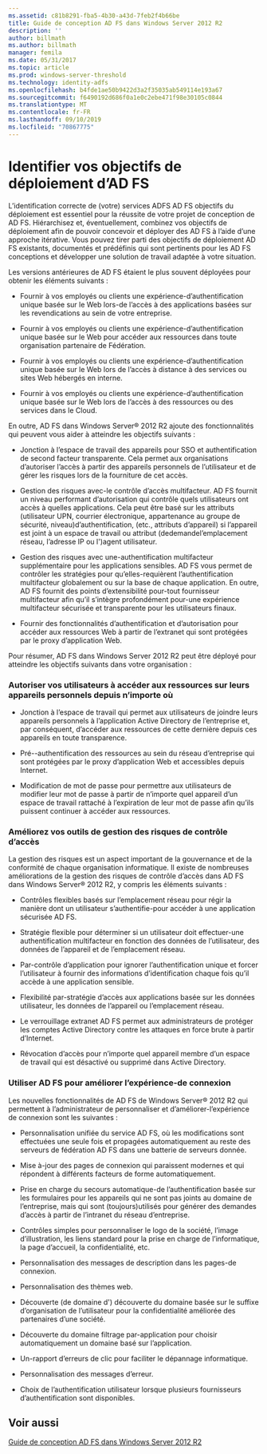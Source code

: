 ```yaml
---
ms.assetid: c81b8291-fba5-4b30-a43d-7feb2f4b66be
title: Guide de conception AD FS dans Windows Server 2012 R2
description: ''
author: billmath
ms.author: billmath
manager: femila
ms.date: 05/31/2017
ms.topic: article
ms.prod: windows-server-threshold
ms.technology: identity-adfs
ms.openlocfilehash: b4fde1ae50b9422d3a2f35035ab549114e193a67
ms.sourcegitcommit: f6490192d686f0a1e0c2ebe471f98e30105c0844
ms.translationtype: MT
ms.contentlocale: fr-FR
ms.lasthandoff: 09/10/2019
ms.locfileid: "70867775"
---
```

# <a name="identify-your-ad-fs-deployment-goals"></a>Identifier vos objectifs de déploiement d’AD FS

L’identification correcte de \(votre\) services ADFS AD FS objectifs du déploiement est essentiel pour la réussite de votre projet de conception de AD FS. Hiérarchisez et, éventuellement, combinez vos objectifs de déploiement afin de pouvoir concevoir et déployer des AD FS à l’aide d’une approche itérative. Vous pouvez tirer parti des objectifs de déploiement AD FS existants, documentés et prédéfinis qui sont pertinents pour les AD FS conceptions et développer une solution de travail adaptée à votre situation.  
  
Les versions antérieures de AD FS étaient le plus souvent déployées pour obtenir les éléments suivants :  
  
-   Fournir à vos employés ou clients une expérience\-d’authentification unique basée sur le Web lors\-de l’accès à des applications basées sur les revendications au sein de votre entreprise.  
  
-   Fournir à vos employés ou clients une expérience\-d’authentification unique basée sur le Web pour accéder aux ressources dans toute organisation partenaire de Fédération.  
  
-   Fournir à vos employés ou clients une expérience\-d’authentification unique basée sur le Web lors de l’accès à distance à des services ou sites Web hébergés en interne.  
  
-   Fournir à vos employés ou clients une expérience\-d’authentification unique basée sur le Web lors de l’accès à des ressources ou des services dans le Cloud.  
  
En outre, AD FS dans Windows Server® 2012 R2 ajoute des fonctionnalités qui peuvent vous aider à atteindre les objectifs suivants :  
  
-   Jonction à l’espace de travail des appareils pour SSO et authentification de second facteur transparente. Cela permet aux organisations d’autoriser l’accès à partir des appareils personnels de l’utilisateur et de gérer les risques lors de la fourniture de cet accès.  
  
-   Gestion des risques avec\-le contrôle d’accès multifacteur. AD FS fournit un niveau performant d’autorisation qui contrôle quels utilisateurs ont accès à quelles applications. Cela peut être basé sur les attributs \(utilisateur UPN, courrier électronique, appartenance au groupe de sécurité, niveau\)d’authentification, \(etc., attributs d’appareil\) si l’appareil est joint à un espace de travail ou attribut \(dedemandel’emplacement réseau, l’adresse IP ou l'\)agent utilisateur.  
  
-   Gestion des risques avec une\-authentification multifacteur supplémentaire pour les applications sensibles. AD FS vous permet de contrôler les stratégies pour qu’elles\-requièrent l’authentification multifacteur globalement ou sur la base de chaque application. En outre, AD FS fournit des points d’extensibilité pour\-tout fournisseur multifacteur afin qu’il s’intègre profondément pour\-une expérience multifacteur sécurisée et transparente pour les utilisateurs finaux.  
  
-   Fournir des fonctionnalités d’authentification et d’autorisation pour accéder aux ressources Web à partir de l’extranet qui sont protégées par le proxy d’application Web.  
  
Pour résumer, AD FS dans Windows Server 2012 R2 peut être déployé pour atteindre les objectifs suivants dans votre organisation :  
  
### <a name="enable-your-users-to-access-resources-on-their-personal-devices-from-anywhere"></a>Autoriser vos utilisateurs à accéder aux ressources sur leurs appareils personnels depuis n’importe où  
  
-   Jonction à l’espace de travail qui permet aux utilisateurs de joindre leurs appareils personnels à l’application Active Directory de l’entreprise et, par conséquent, d’accéder aux ressources de cette dernière depuis ces appareils en toute transparence.  
  
-   Pré\--authentification des ressources au sein du réseau d’entreprise qui sont protégées par le proxy d’application Web et accessibles depuis Internet.  
  
-   Modification de mot de passe pour permettre aux utilisateurs de modifier leur mot de passe à partir de n’importe quel appareil d’un espace de travail rattaché à l’expiration de leur mot de passe afin qu’ils puissent continuer à accéder aux ressources.  
  
### <a name="enhance-your-access-control-risk-management-tools"></a>Améliorez vos outils de gestion des risques de contrôle d’accès  
La gestion des risques est un aspect important de la gouvernance et de la conformité de chaque organisation informatique. Il existe de nombreuses améliorations de la gestion des risques de contrôle d’accès dans AD FS dans Windows Server® 2012 R2, y compris les éléments suivants :  
  
-   Contrôles flexibles basés sur l’emplacement réseau pour régir la manière dont un utilisateur s’authentifie\-pour accéder à une application sécurisée AD FS.  
  
-   Stratégie flexible pour déterminer si un utilisateur doit effectuer\-une authentification multifacteur en fonction des données de l’utilisateur, des données de l’appareil et de l’emplacement réseau.  
  
-   Par\-contrôle d’application pour ignorer l’authentification unique et forcer l’utilisateur à fournir des informations d’identification chaque fois qu’il accède à une application sensible.  
  
-   Flexibilité par\-stratégie d’accès aux applications basée sur les données utilisateur, les données de l’appareil ou l’emplacement réseau.  
  
-   Le verrouillage extranet AD FS permet aux administrateurs de protéger les comptes Active Directory contre les attaques en force brute à partir d’Internet.  
  
-   Révocation d’accès pour n’importe quel appareil membre d’un espace de travail qui est désactivé ou supprimé dans Active Directory.  
  
### <a name="use-ad-fs-to-enhance-the-sign-in-experience"></a>Utiliser AD FS pour améliorer l’expérience\-de connexion  
Les nouvelles fonctionnalités de AD FS de Windows Server® 2012 R2 qui permettent à l’administrateur de personnaliser et d’améliorer\-l’expérience de connexion sont les suivantes :  
  
-   Personnalisation unifiée du service AD FS, où les modifications sont effectuées une seule fois et propagées automatiquement au reste des serveurs de fédération AD FS dans une batterie de serveurs donnée.  
  
-   Mise à\-jour des pages de connexion qui paraissent modernes et qui répondent à différents facteurs de forme automatiquement.  
  
-   Prise en charge du secours automatique\-de l’authentification basée sur les formulaires pour les appareils qui ne sont pas joints au domaine de l’entreprise, mais qui sont \(toujours\)utilisés pour générer des demandes d’accès à partir de l’intranet du réseau d’entreprise.  
  
-   Contrôles simples pour personnaliser le logo de la société, l’image d’illustration, les liens standard pour la prise en charge de l’informatique, la page d’accueil, la confidentialité, etc.  
  
-   Personnalisation des messages de description dans les pages\-de connexion.  
  
-   Personnalisation des thèmes web.  
  
-   Découverte \(de domaine d'\) découverte du domaine basée sur le suffixe d’organisation de l’utilisateur pour la confidentialité améliorée des partenaires d’une société.  
  
-   Découverte du domaine filtrage par\-application pour choisir automatiquement un domaine basé sur l’application.  
  
-   Un\-rapport d’erreurs de clic pour faciliter le dépannage informatique.  
  
-   Personnalisation des messages d’erreur.  
  
-   Choix de l’authentification utilisateur lorsque plusieurs fournisseurs d’authentification sont disponibles.  
  
## <a name="see-also"></a>Voir aussi  
[Guide de conception AD FS dans Windows Server 2012 R2](../../ad-fs/design/AD-FS-Design-Guide-in-Windows-Server-2012-R2.md)  
  

